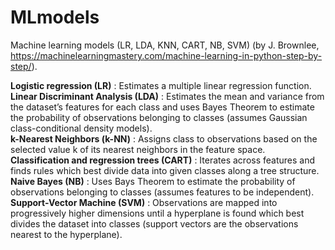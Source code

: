 # MLmodels

Machine learning models (LR, LDA, KNN, CART, NB, SVM) (by J. Brownlee, https://machinelearningmastery.com/machine-learning-in-python-step-by-step/).

**Logistic regression (LR)** : Estimates a multiple linear regression function.<br/>
**Linear Discriminant Analysis (LDA)** : Estimates the mean and variance from the dataset’s features for each class and uses Bayes Theorem to estimate the probability of observations belonging to classes (assumes Gaussian class-conditional density models).<br/>
**k-Nearest Neighbors (k-NN)** : Assigns class to observations based on the selected value k of its nearest neighbors in the feature space.<br/>
**Classification and regression trees (CART)** : Iterates across features and finds rules which best divide data into given classes along a tree structure.<br/>
**Naive Bayes (NB)** : Uses Bays Theorem to estimate the probability of observations belonging to classes (assumes features to be independent).<br/>
**Support-Vector Machine (SVM)** :   Observations are mapped into progressively higher dimensions until a hyperplane is found which best divides the dataset into classes (support vectors are the observations nearest to the hyperplane).<br/> 
